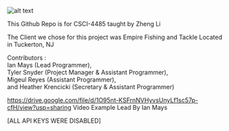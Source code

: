 ![alt text](https://github.com/stockton-maysi/EmpireFishing/blob/main/static/images/logo.png?raw=true)

This Github Repo is for CSCI-4485 taught by Zheng Li  

The Client we chose for this project was Empire Fishing and Tackle Located in Tuckerton, NJ

Contributors : 
<br>Ian Mays                (Lead Programmer), 
<br>Tyler Snyder            (Project Manager & Assistant Programmer), 
<br>Migeul Reyes            (Assistant Programmer), 
<br>and Heather Krencicki   (Secretary & Assistant Programmer)

https://drive.google.com/file/d/1O95nt-KSFrnNVHyvsUnyLf1sc57p-cfH/view?usp=sharing
Video Example Lead By Ian Mays

[ALL API KEYS WERE DISABLED]
